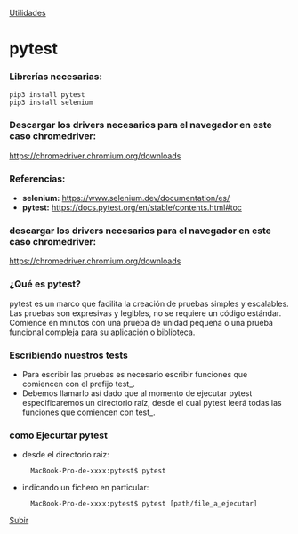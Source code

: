 <a name='top'></a>
[Utilidades](cheat_sheet/READMEPROJECT.md)

# pytest
### Librerías necesarias:
    pip3 install pytest
    pip3 install selenium


### Descargar los drivers necesarios para el navegador en este caso chromedriver:
https://chromedriver.chromium.org/downloads

### Referencias:

- **selenium:** <https://www.selenium.dev/documentation/es/>
- **pytest:** <https://docs.pytest.org/en/stable/contents.html#toc>


### descargar los drivers necesarios para el navegador en este caso chromedriver:
https://chromedriver.chromium.org/downloads


### ¿Qué es pytest?
pytest es un marco que facilita la creación de pruebas simples y escalables. Las pruebas son expresivas y legibles, no se requiere un código estándar. Comience en minutos con una prueba de unidad pequeña o una prueba funcional compleja para su aplicación o biblioteca.

### Escribiendo nuestros tests
* Para escribir las pruebas es necesario escribir funciones que comiencen con el prefijo test_. 
* Debemos llamarlo así dado que al momento de ejecutar pytest especificaremos un directorio raíz, desde el cual pytest leerá todas las funciones que comiencen con test_. 

### como Ejecurtar pytest
* desde el directorio raiz:

        MacBook-Pro-de-xxxx:pytest$ pytest
        
* indicando un fichero en particular:

        MacBook-Pro-de-xxxx:pytest$ pytest [path/file_a_ejecutar]
        
[Subir](#top)
